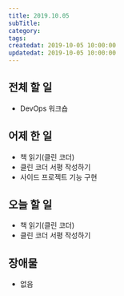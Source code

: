 ```yaml
---
title: 2019.10.05
subTitle: 
category: 
tags: 
createdat: 2019-10-05 10:00:00
updatedat: 2019-10-05 10:00:00
---
```


## 전체 할 일

* DevOps 워크숍

## 어제 한 일

* 책 읽기(클린 코더)
* 클린 코더 서평 작성하기
* 사이드 프로젝트 기능 구현

## 오늘 할 일

* 책 읽기(클린 코더)
* 클린 코더 서평 작성하기

## 장애물

* 없음